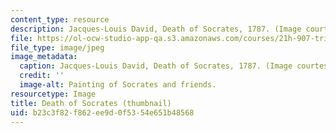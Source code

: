 ```yaml
---
content_type: resource
description: Jacques-Louis David, Death of Socrates, 1787. (Image courtesy of WebMuseum.)
file: https://ol-ocw-studio-app-qa.s3.amazonaws.com/courses/21h-907-trials-in-history-fall-2000/b23c3f82f862ee9d0f5354e651b48568_21h-907f00-th.jpg
file_type: image/jpeg
image_metadata:
  caption: Jacques-Louis David, Death of Socrates, 1787. (Image courtesy of[WebMuseum](http://www.ibiblio.org/wm/).)
  credit: ''
  image-alt: Painting of Socrates and friends.
resourcetype: Image
title: Death of Socrates (thumbnail)
uid: b23c3f82-f862-ee9d-0f53-54e651b48568
---
```

